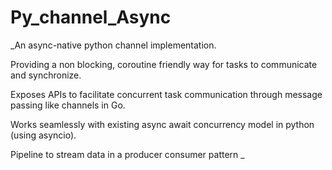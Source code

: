 # Py_channel_Async

\_An async-native python channel implementation.

Providing a non blocking, coroutine friendly way for tasks to communicate and synchronize.

Exposes APIs to facilitate concurrent task communication through message passing
like channels in Go.

Works seamlessly with existing async await concurrency model in python (using asyncio).

Pipeline to stream data in a producer consumer pattern \_
